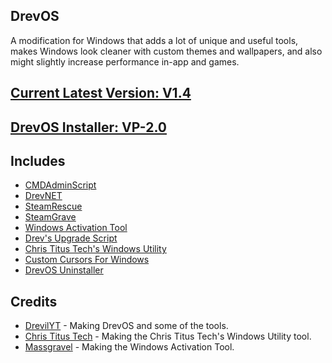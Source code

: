 ## DrevOS
A modification for Windows that adds a lot of unique and useful tools, makes Windows look cleaner with custom themes and wallpapers, and also might slightly increase performance in-app and games.

## [Current Latest Version: V1.4](https://github.com/DrevilYT/DrevOS/releases/tag/v1.4)
## [DrevOS Installer: VP-2.0](http://drevos.uk.to)

## Includes
- [CMDAdminScript](https://github.com/DrevilYT/CMDAdminScript)
- [DrevNET](https://github.com/DrevilYT/DrevNET)
- [SteamRescue](https://github.com/DrevilYT/SteamRescue)
- [SteamGrave](https://github.com/DrevilYT/SteamGrave)
- [Windows Activation Tool](https://github.com/massgravel/Microsoft-Activation-Scripts)
- [Drev's Upgrade Script](https://github.com/DrevilYT/UpgradeScript) 
- [Chris Titus Tech's Windows Utility](https://github.com/ChrisTitusTech/winutil)
- [Custom Cursors For Windows](https://github.com/DrevilYT/Custom-Cursors-For-Windows)
- [DrevOS Uninstaller](https://github.com/DrevilYT/DrevOS/tree/main/uninstall)

## Credits
- [DrevilYT](https://github.com/drevilyt) - Making DrevOS and some of the tools.
- [Chris Titus Tech](https://github.com/ChrisTitusTech) - Making the Chris Titus Tech's Windows Utility tool.
- [Massgravel](https://github.com/massgravel) - Making the Windows Activation Tool.
